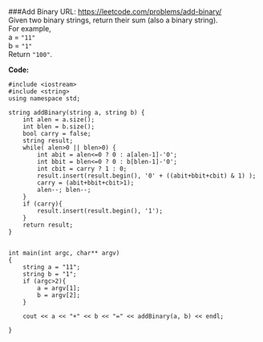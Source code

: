 ###Add Binary
URL: https://leetcode.com/problems/add-binary/</br>
Given two binary strings, return their sum (also a binary string).</br>
For example,</br>
a = `"11"`</br>
b = `"1"`</br>
Return `"100"`.

__Code:__

	#include <iostream>
	#include <string>
	using namespace std;

	string addBinary(string a, string b) {
	    int alen = a.size();
	    int blen = b.size();
	    bool carry = false;
	    string result;
	    while( alen>0 || blen>0) {
	        int abit = alen<=0 ? 0 : a[alen-1]-'0';
	        int bbit = blen<=0 ? 0 : b[blen-1]-'0';
	        int cbit = carry ? 1 : 0;
	        result.insert(result.begin(), '0' + ((abit+bbit+cbit) & 1) );
	        carry = (abit+bbit+cbit>1);
	        alen--; blen--;
	    }
	    if (carry){
	        result.insert(result.begin(), '1');
	    }
	    return result;
	}


	int main(int argc, char** argv) 
	{
	    string a = "11";
	    string b = "1";
	    if (argc>2){
	        a = argv[1];
	        b = argv[2];
	    }

	    cout << a << "+" << b << "=" << addBinary(a, b) << endl;
	    
	}
